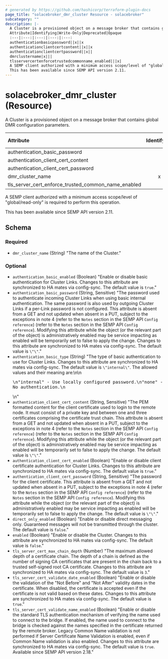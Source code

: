 ```yaml
---
# generated by https://github.com/hashicorp/terraform-plugin-docs
page_title: "solacebroker_dmr_cluster Resource - solacebroker"
subcategory: ""
description: |-
  A Cluster is a provisioned object on a message broker that contains global DMR configuration parameters.
  Attribute|Identifying|Write-Only|Deprecated|Opaque
  :---|:---:|:---:|:---:|:---:
  authenticationbasicpassword||x||x
  authenticationclientcertcontent||x||x
  authenticationclientcertpassword||x||
  dmrclustername|x|||
  tlsservercertenforcetrustedcommonname_enabled|||x|
  A SEMP client authorized with a minimum access scope/level of "global/read-only" is required to perform this operation.
  This has been available since SEMP API version 2.11.
---
```


# solacebroker_dmr_cluster (Resource)

A Cluster is a provisioned object on a message broker that contains global DMR configuration parameters.


Attribute|Identifying|Write-Only|Deprecated|Opaque
:---|:---:|:---:|:---:|:---:
authentication_basic_password||x||x
authentication_client_cert_content||x||x
authentication_client_cert_password||x||
dmr_cluster_name|x|||
tls_server_cert_enforce_trusted_common_name_enabled|||x|



A SEMP client authorized with a minimum access scope/level of "global/read-only" is required to perform this operation.

This has been available since SEMP API version 2.11.



<!-- schema generated by tfplugindocs -->
## Schema

### Required

- `dmr_cluster_name` (String) "The name of the Cluster."

### Optional

- `authentication_basic_enabled` (Boolean) "Enable or disable basic authentication for Cluster Links. Changes to this attribute are synchronized to HA mates via config-sync. The default value is `true`."
- `authentication_basic_password` (String, Sensitive) "The password used to authenticate incoming Cluster Links when using basic internal authentication. The same password is also used by outgoing Cluster Links if a per-Link password is not configured. This attribute is absent from a GET and not updated when absent in a PUT, subject to the exceptions in note 4 (refer to the `Notes` section in the SEMP API `Config reference`) (refer to the `Notes` section in the SEMP API `Config reference`). Modifying this attribute while the object (or the relevant part of the object) is administratively enabled may be service impacting as enabled will be temporarily set to false to apply the change. Changes to this attribute are synchronized to HA mates via config-sync. The default value is `\"\"`."
- `authentication_basic_type` (String) "The type of basic authentication to use for Cluster Links. Changes to this attribute are synchronized to HA mates via config-sync. The default value is `\"internal\"`. The allowed values and their meaning are:\n\n<pre>\n\"internal\" - Use locally configured password.\n\"none\" - No authentication.\n</pre>\n"
- `authentication_client_cert_content` (String, Sensitive) "The PEM formatted content for the client certificate used to login to the remote node. It must consist of a private key and between one and three certificates comprising the certificate trust chain. This attribute is absent from a GET and not updated when absent in a PUT, subject to the exceptions in note 4 (refer to the `Notes` section in the SEMP API `Config reference`) (refer to the `Notes` section in the SEMP API `Config reference`). Modifying this attribute while the object (or the relevant part of the object) is administratively enabled may be service impacting as enabled will be temporarily set to false to apply the change. The default value is `\"\"`."
- `authentication_client_cert_enabled` (Boolean) "Enable or disable client certificate authentication for Cluster Links. Changes to this attribute are synchronized to HA mates via config-sync. The default value is `true`."
- `authentication_client_cert_password` (String, Sensitive) "The password for the client certificate. This attribute is absent from a GET and not updated when absent in a PUT, subject to the exceptions in note 4 (refer to the `Notes` section in the SEMP API `Config reference`) (refer to the `Notes` section in the SEMP API `Config reference`). Modifying this attribute while the object (or the relevant part of the object) is administratively enabled may be service impacting as enabled will be temporarily set to false to apply the change. The default value is `\"\"`."
- `direct_only_enabled` (Boolean) "Enable or disable direct messaging only. Guaranteed messages will not be transmitted through the cluster. The default value is `false`."
- `enabled` (Boolean) "Enable or disable the Cluster. Changes to this attribute are synchronized to HA mates via config-sync. The default value is `false`."
- `tls_server_cert_max_chain_depth` (Number) "The maximum allowed depth of a certificate chain. The depth of a chain is defined as the number of signing CA certificates that are present in the chain back to a trusted self-signed root CA certificate. Changes to this attribute are synchronized to HA mates via config-sync. The default value is `3`."
- `tls_server_cert_validate_date_enabled` (Boolean) "Enable or disable the validation of the \"Not Before\" and \"Not After\" validity dates in the certificate. When disabled, the certificate is accepted even if the certificate is not valid based on these dates. Changes to this attribute are synchronized to HA mates via config-sync. The default value is `true`."
- `tls_server_cert_validate_name_enabled` (Boolean) "Enable or disable the standard TLS authentication mechanism of verifying the name used to connect to the bridge. If enabled, the name used to connect to the bridge is checked against the names specified in the certificate returned by the remote broker. Legacy Common Name validation is not performed if Server Certificate Name Validation is enabled, even if Common Name validation is also enabled. Changes to this attribute are synchronized to HA mates via config-sync. The default value is `true`. Available since SEMP API version 2.18."
